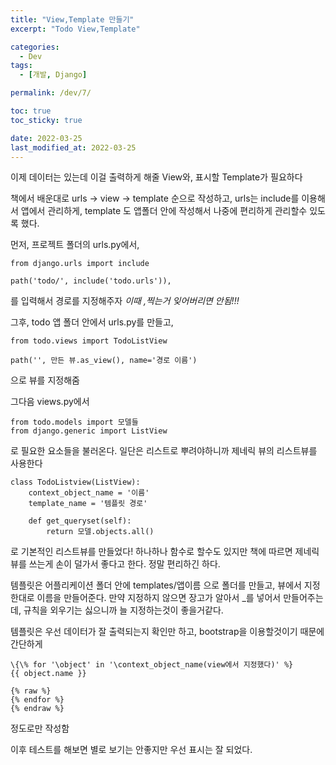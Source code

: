 ```yaml
---
title: "View,Template 만들기"
excerpt: "Todo View,Template"

categories:
  - Dev
tags:
  - [개발, Django]

permalink: /dev/7/

toc: true
toc_sticky: true

date: 2022-03-25
last_modified_at: 2022-03-25
---
```

이제 데이터는 있는데 이걸 출력하게 해줄 View와, 표시할 Template가 필요하다

책에서 배운대로 urls -> view -> template 순으로 작성하고, urls는 include를 이용해서 앱에서 관리하게, template 도 앱폴더 안에 작성해서 나중에 편리하게 관리할수 있도록 했다.

먼저, 프로젝트 폴더의 urls.py에서,
```
from django.urls import include

path('todo/', include('todo.urls')),
```
를 입력해서 경로를 지정해주자 _이때 ,찍는거 잊어버리면 안됨!!!_

그후, todo 앱 폴더 안에서 urls.py를 만들고,
```
from todo.views import TodoListView

path('', 만든 뷰.as_view(), name='경로 이름')
```
으로 뷰를 지정해줌 

그다음 views.py에서 
```
from todo.models import 모델들
from django.generic import ListView
```
로 필요한 요소들을 불러온다.
일단은 리스트로 뿌려야하니까 제네릭 뷰의 리스트뷰를 사용한다

```
class TodoListview(ListView):
    context_object_name = '이름'
    template_name = '템플릿 경로'
    
    def get_queryset(self):
        return 모델.objects.all()
```
로 기본적인 리스트뷰를 만들었다! 
하나하나 함수로 할수도 있지만 책에 따르면 제네릭뷰를 쓰는게 손이 덜가서 좋다고 한다. 정말 편리하긴 하다.

템플릿은 어플리케이션 폴더 안에 templates/앱이름 으로 폴더를 만들고, 뷰에서 지정한대로 이름을 만들어준다.
만약 지정하지 않으면 장고가 알아서 _를 넣어서 만들어주는데, 규칙을 외우기는 싫으니까 늘 지정하는것이 좋을거같다.

템플릿은 우선 데이터가 잘 출력되는지 확인만 하고, bootstrap을 이용할것이기 때문에 간단하게 
```
\{\% for '\object' in '\context_object_name(view에서 지정했다)' %}
{{ object.name }}

{% raw %}
{% endfor %}
{% endraw %}
```
정도로만 작성함 

이후 테스트를 해보면 별로 보기는 안좋지만 우선 표시는 잘 되었다.